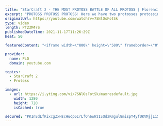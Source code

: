 ```yaml
---
title: "StarCraft 2 - THE MOST PROTOSS BATTLE OF ALL PROTOSS | Florencio Files #249"
excerpt: "PROTOSS PROTOSS PROTOSS! Here we have two protosses protossing to outprotoss one another. I cast one of the mysterious and deranged StarCraft 2 builds of the one and only, Florencio, the dude that invented the Protoss proxy nexus recall rush.   🧜Florencio Files Playlist: https://www.youtube.com/playlist?list=PLFUDU8AOevUfznFLMRCxI0ez9HZTyL6Tk"
originalUrl: https://youtube.com/watch?v=7SNlOsFotSk
type: video
length: PT23M47S
publishedDateTime: 2021-11-17T11:26:29Z
heat: 50

featuredContent: "<iframe width=\"800\" height=\"500\" frameborder=\"0\" src=\"https://www.youtube.com/embed/7SNlOsFotSk\" allow=\"accelerometer; autoplay; encrypted-media; gyroscope; picture-in-picture\" allowfullscreen></iframe>"

provider:
  name: PiG
  domain: youtube.com

topics:
  - StarCraft 2
  - Protoss

images:
  - url: https://i.ytimg.com/vi/7SNlOsFotSk/maxresdefault.jpg
    width: 1280
    height: 720
    isCached: true

secured: "PKInSdLfKixcgZxHscHucp5IrLfOn6wWz1SQdzKmgul8mispY4yfUKVMjjLiSyHZVPEtCNrKsSVtlVQnVT0RkPP9eAT7vQ+qIGRkJ9TCnu4wkJ6PLiZQOetAWmDSnBYXHcw0XtWzl3D4dMOMNJaPJmAFHgXH9ARFE0isfc1ZgABrzpc2P6cma+XVg09z06YP65Zt8Nk5lH1uLa0O4NShMajHrDFkPiWvM+AOT9BLcZLi2q/eL2q7DMAeA4O0k+RJaM7xH8vpT6XLP8Ejp4d1C3BEVAH7/9PRM8xrpm+q+tYCQ7EGwvtPIBsQC4aF3KDs71HrpDgKG26dt8KsDgol6Bl07f9Vg8cjC/cvYedf3+AnA+mz6zLuUYy0jAAXzdEDQDSNVGh2qH4KRNdYwjJn05J5/8g44mtFRyoT2sIBXF0=;cDzIHvLrNDNNrpM8y12/Ug=="
---
```


